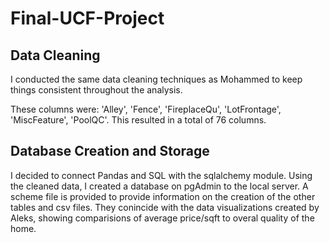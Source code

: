 # Final-UCF-Project

## Data Cleaning
I conducted the same data cleaning techniques as Mohammed to keep things consistent throughout the analysis.

These columns were: 'Alley', 'Fence', 'FireplaceQu', 'LotFrontage', 'MiscFeature', 'PoolQC'. This resulted in a total of 76 columns.

## Database Creation and Storage
I decided to connect Pandas and SQL with the sqlalchemy module. Using the cleaned data, I created a database on pgAdmin to the local server. 
A scheme file is provided to provide information on the creation of the other tables and csv files. They conincide with the data visualizations created by Aleks, showing comparisions of average price/sqft to overal quality of the home.



